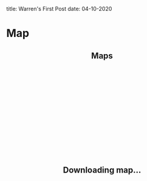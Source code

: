 title: Warren's First Post
date: 04-10-2020

# Map

<h2 style="text-align: center">Maps<h2>
<div id="container" style="height: 100%; width: 100%; margin: 0 auto; text-align:center; line-height: 520px">
  Downloading map...
</div>
  <br />
<div id="container2" style="height: 100%; width: 100%; margin: 0 auto; text-align:center; line-height: 520px">
  Downloading pie chart...
</div>

<script src="https://code.highcharts.com/maps/highmaps.js"></script>
<script src="https://code.highcharts.com/maps/modules/data.js"></script>
<script src="https://code.highcharts.com/maps/modules/data.js"></script>
<script src="https://code.highcharts.com/maps/modules/exporting.js"></script>
<script src="https://code.highcharts.com/maps/modules/offline-exporting.js"></script>
<script src="https://code.highcharts.com/mapdata/countries/us/us-nj-all.js"></script>

<script>
Highcharts.getJSON(
  'https://services1.arcgis.com/0MSEUqKaxRlEPj5g/arcgis/rest/services/COVID19_Counties_View/FeatureServer/0/query?where=state_fips%3D34&objectIds=&time=&geometry=&geometryType=esriGeometryEnvelope&inSR=&spatialRel=esriSpatialRelIntersects&resultType=none&distance=0.0&units=esriSRUnit_Meter&returnGeodetic=false&outFields=confirmed%2C+confirmed_per_100k%2C+fips%2C+county&returnGeometry=false&returnCentroid=false&featureEncoding=esriDefault&multipatchOption=xyFootprint&maxAllowableOffset=&geometryPrecision=&outSR=&datumTransformation=&applyVCSProjection=false&returnIdsOnly=false&returnUniqueIdsOnly=false&returnCountOnly=false&returnExtentOnly=false&returnQueryGeometry=false&returnDistinctValues=false&cacheHint=false&orderByFields=&groupByFieldsForStatistics=&outStatistics=&having=&resultOffset=&resultRecordCount=&returnZ=false&returnM=false&returnExceededLimitFeatures=true&quantizationParameters=&sqlFormat=none&f=pjson&token=',
  function (data) {
    data = data.features;
    data.forEach(function(e) {
      e.value = e.attributes.confirmed_per_100k;
      e.code = e.attributes.fips;
      e.y = e.attributes.confirmed;
            e.name = e.attributes.county;
    });
    
 Highcharts.chart('container2', {
    chart: {
        plotBackgroundColor: null,
        plotBorderWidth: null,
        plotShadow: false,
        type: 'pie'
    },
    title: {
        text: 'NJ Corona Virus Confirmed Cases'
    },
    tooltip: {
        pointFormat: '{series.name}: <b>{point.y:.0f}</b>'
    },
    accessibility: {
        point: {
            valueSuffix: '%'
        }
    },
    plotOptions: {
        pie: {
            allowPointSelect: true,
            cursor: 'pointer',
            dataLabels: {
                enabled: true,
                format: '<b>{point.name}</b>: {point.percentage:.1f} %'
            }
        }
    },
    series: [{
        name: 'Confirmed',
        colorByPoint: true,
        data: data
    }]
});
    /**
     * Data parsed from http://www.bls.gov/lau/#tables
     *
     * 1. Go to http://www.bls.gov/lau/laucntycur14.txt (or similar, updated
     *  datasets)
     * 2. In the Chrome Developer tools console, run this code:
     *  copy(JSON.stringify(document.body.innerHTML.split('\n').filter(function (s) { return s.indexOf('<PUT DATE HERE IN FORMAT e.g. Feb-14>') !== -1; }).map(function (row) { row = row.split('|'); return { code: 'us-' + row[3].trim().slice(-2).toLowerCase() + '-' + row[2].trim(), name: row[3].trim(), value: parseFloat(row[8]) }; })))
     * 3. The data is now on your clipboard, paste it below
     * 4. Verify that the length of the data is reasonable, about 3300
     *  counties.
     */

    var countiesMap = Highcharts.geojson(
        Highcharts.maps['countries/us/us-nj-all']
      ),
      // Extract the line paths from the GeoJSON
      lines = Highcharts.geojson(
        Highcharts.maps['countries/us/us-nj-all'], 'mapline'
      ),
      // Filter out the state borders and separator lines, we want these
      // in separate series
      borderLines = Highcharts.grep(lines, function (l) {
        return l.properties['hc-group'] === '__border_lines__';
      }),
      separatorLines = Highcharts.grep(lines, function (l) {
        return l.properties['hc-group'] === '__separator_lines__';
      });

    document.getElementById('container').innerHTML = 'Rendering map...';

    // Create the map
    setTimeout(function () { // Otherwise innerHTML doesn't update
      Highcharts.mapChart('container', {
        chart: {
          borderWidth: 1,
          marginRight: 20 // for the legend
        },

        title: {
          text: 'NJ Coronavirus Rate (Confirmed Cases/100K)'
        },

        legend: {
          layout: 'vertical',
          align: 'right',
          floating: true,
          backgroundColor: ( // theme
            Highcharts.defaultOptions &&
            Highcharts.defaultOptions.legend &&
            Highcharts.defaultOptions.legend.backgroundColor
          ) || 'rgba(255, 255, 255, 0.85)'
        },

        mapNavigation: {
          enabled: true
        },

        colorAxis: {
          min: 0,
          max: 600,
          tickInterval: 100,
          stops: [[0, '#F1EEF6'], [0.1, '#900037'], [1, '#500007']],
        },

        plotOptions: {
          mapline: {
            showInLegend: false,
            enableMouseTracking: false
          }
        },

        series: [{
          mapData: countiesMap,
          data: data,
          joinBy: ['fips', 'code'],
          name: 'COVID-19 Rate',
          tooltip: {
            valueSuffix: ''
          },
          borderWidth: 0.5,
          states: {
            hover: {
              color: '#a4edba'
            }
          },
          shadow: false
        }, {
          type: 'mapline',
          name: 'State borders',
          data: borderLines,
          color: 'white',
          shadow: false
        }, {
          type: 'mapline',
          name: 'Separator',
          data: separatorLines,
          color: 'gray',
          shadow: false
        }]
      });
    }, 0);
  }
);
</script>